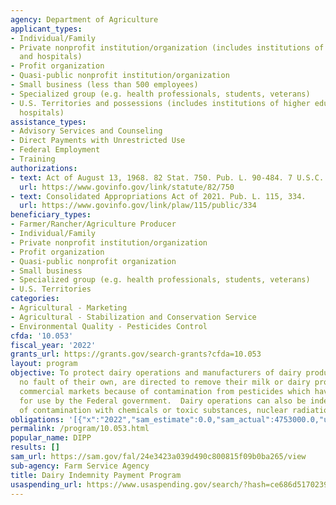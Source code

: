 ```yaml
---
agency: Department of Agriculture
applicant_types:
- Individual/Family
- Private nonprofit institution/organization (includes institutions of higher education
  and hospitals)
- Profit organization
- Quasi-public nonprofit institution/organization
- Small business (less than 500 employees)
- Specialized group (e.g. health professionals, students, veterans)
- U.S. Territories and possessions (includes institutions of higher education and
  hospitals)
assistance_types:
- Advisory Services and Counseling
- Direct Payments with Unrestricted Use
- Federal Employment
- Training
authorizations:
- text: Act of August 13, 1968. 82 Stat. 750. Pub. L. 90-484. 7 U.S.C. &sect; 450j-450l.
  url: https://www.govinfo.gov/link/statute/82/750
- text: Consolidated Appropriations Act of 2021. Pub. L. 115, 334.
  url: https://www.govinfo.gov/link/plaw/115/public/334
beneficiary_types:
- Farmer/Rancher/Agriculture Producer
- Individual/Family
- Private nonprofit institution/organization
- Profit organization
- Quasi-public nonprofit organization
- Small business
- Specialized group (e.g. health professionals, students, veterans)
- U.S. Territories
categories:
- Agricultural - Marketing
- Agricultural - Stabilization and Conservation Service
- Environmental Quality - Pesticides Control
cfda: '10.053'
fiscal_year: '2022'
grants_url: https://grants.gov/search-grants?cfda=10.053
layout: program
objective: To protect dairy operations and manufacturers of dairy products who through
  no fault of their own, are directed to remove their milk or dairy products from
  commercial markets because of contamination from pesticides which have been approved
  for use by the Federal government.  Dairy operations can also be indemnified because
  of contamination with chemicals or toxic substances, nuclear radiation or fallout.
obligations: '[{"x":"2022","sam_estimate":0.0,"sam_actual":4753000.0,"usa_spending_actual":4694853.58},{"x":"2023","sam_estimate":500000.0,"sam_actual":0.0,"usa_spending_actual":852288.68},{"x":"2024","sam_estimate":500000.0,"sam_actual":0.0,"usa_spending_actual":0.0}]'
permalink: /program/10.053.html
popular_name: DIPP
results: []
sam_url: https://sam.gov/fal/24e3423a039d490c800815f09b0ba265/view
sub-agency: Farm Service Agency
title: Dairy Indemnity Payment Program
usaspending_url: https://www.usaspending.gov/search/?hash=ce686d51702390e6843ca4e7b9893501
---
```

